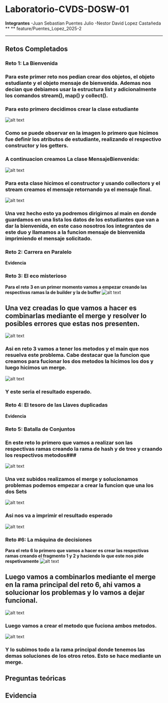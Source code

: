 # Laboratorio-CVDS-DOSW-01
**Integrantes**
-Juan Sebastian Puentes Julio
-Nestor David Lopez Castañeda
**   ** feature/Puentes_Lopez_2025-2

---
## Retos Completados 




### Reto 1: La Bienvenida
### Para este primer reto nos pedian crear dos objetos, el objeto estudiante y el objeto mensaje de bienvenida. Ademas nos decian que debiamos usar la estructura list y adicionalmente los comandos stream(), map() y collect().
### Para esto primero decidimos crear la clase estudiante
![alt text](image.png)
### Como se puede observar en la imagen lo primero que hicimos fue definir los atributos de estudiante, realizando el respectivo constructor y los getters.
### A continuacion creamos  La clase MensajeBienvenida:
![alt text](image-1.png)
### Para esta clase hicimos el constructor y usando collectors y el stream creamos el mensaje retornando ya el mensaje final.
![alt text](image-3.png)
### Una vez hecho esto ya podremos dirigirnos al main en donde guardamos en una lista los datos de los estudiantes que van a dar la bienvenida, en este caso nosotros los integrantes de este duo y llamamos a la funcion mensaje de bienvenida imprimiendo el mensaje solicitado.


### Reto 2: Carrera en Paralelo
**Evidencia**


### Reto 3: El eco misterioso
**Para el reto 3 en un primer momento vamos a empezar creando las respectivas ramas la de builder y la de buffer**
![alt text](image-4.png)
## Una vez creadas lo que vamos a hacer es combinarlas mediante el merge y resolver lo posibles errores que estas nos presenten.
![alt text](image-5.png)
### Asi en reto 3 vamos a tener los metodos y el main que nos resuelva este problema. Cabe destacar que la funcion que creamos para fucionar los dos metodos la hicimos los dos y luego hicimos un merge.
![alt text](image-6.png)
### Y este seria el resultado esperado.

### Reto 4: El tesoro de las Llaves duplicadas 
**Evidencia**

### Reto 5: Batalla de Conjuntos
### En este reto lo primero que vamos a realizar son las respectivas ramas creando la rama de hash y de tree y craando los respectivos metodos###
![alt text](image-10.png)
### Una vez subidos realizamos el merge y solucionamos problemas podemos empezar a crear la funcion que una los dos Sets
![alt text](image-11.png)
### Asi nos va a imprimir el resultado esperado
![alt text](image-12.png)

### Reto #6: La máquina de decisiones
**Para el reto 6 lo primero que vamos a hacer es crear las respectivas ramas creando el fragmento 1 y 2 y haciendo lo que este nos pide respetivamente**
![alt text](image-7.png)
## Luego vamos a combinarlos mediante el merge en la rama principal del reto 6, ahi vamos a solucionar los problemas y lo vamos a dejar funcional.
![alt text](image-8.png)
### Luego vamos a crear el metodo que fuciona ambos metodos.
![alt text](image-9.png)
### Y lo subimos todo a la rama principal donde tenemos las demas soluciones de los otros retos. Esto se hace mediante un merge.
## Preguntas teóricas
**Evidencia**
---
